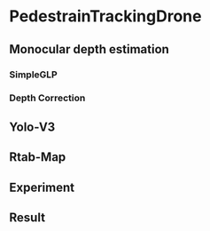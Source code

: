 # PedestrainTrackingDrone

## Monocular depth estimation

### SimpleGLP

### Depth Correction


## Yolo-V3

## Rtab-Map


## Experiment

## Result




